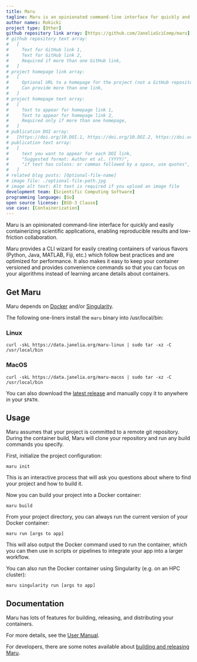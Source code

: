 ```yaml
---
title: Maru
tagline: Maru is an opinionated command-line interface for quickly and easily containerizing scientific applications.
author names: Rokicki
project type: [Other]
github repository link array: [https://github.com/JaneliaSciComp/maru]
# github repository text array:
#   [
#     Text for GitHub link 1,
#     Text for GitHub link 2,
#     Required if more than one GitHub link,
#   ]
# project homepage link array:
#   [
#     Optional URL to a homepage for the project (not a GitHub repository),
#     Can provide more than one link,
#   ]
# project homepage text array:
#   [
#     Text to appear for homepage link 1,
#     Text to appear for homepage link 2,
#     Required only if more than one homepage,
#   ]
# publication DOI array:
#   [https://doi.org/10.DOI.1, https://doi.org/10.DOI.2, https://doi.org/10.DOI.n]
# publication text array:
#   [
#     text you want to appear for each DOI link,
#     "Suggested format: Author et al. (YYYY)",
#     "if text has colons: or commas followed by a space, use quotes",
#   ]
# related blog posts: [Optional-file-name]
# image file: ./optional-file-path.jpg
# image alt text: Alt text is required if you upload an image file
development team: [Scientific Computing Software]
programming language: [Go]
open source license: [BSD-3 Clause]
use case: [Containerization]
---
```


Maru is an opinionated command-line interface for quickly and easily containerizing scientific applications, enabling reproducible results and low-friction collaboration.

Maru provides a CLI wizard for easily creating containers of various flavors (Python, Java, MATLAB, Fiji, etc.) which follow best practices and are optimized for performance. It also makes it easy to keep your container versioned and provides convenience commands so that you can focus on your algorithms instead of learning arcane details about containers.

## Get Maru

Maru depends on [Docker](https://docs.docker.com/get-docker/) and/or [Singularity](https://github.com/hpcng/singularity).

The following one-liners install the `maru` binary into /usr/local/bin:

### Linux

```
curl -skL https://data.janelia.org/maru-linux | sudo tar -xz -C /usr/local/bin
```

### MacOS

```
curl -skL https://data.janelia.org/maru-macos | sudo tar -xz -C /usr/local/bin
```

You can also download the [latest release](https://github.com/JaneliaSciComp/maru/releases/latest) and manually copy it to anywhere in your `$PATH`.

## Usage

Maru assumes that your project is committed to a remote git repository. During the container build, Maru will clone your repository and run any build commands you specify.

First, initialize the project configuration:

```
maru init
```

This is an interactive process that will ask you questions about where to find your project and how to build it.

Now you can build your project into a Docker container:

```
maru build
```

From your project directory, you can always run the current version of your Docker container:

```
maru run [args to app]
```

This will also output the Docker command used to run the container, which you can then use in scripts or pipelines to integrate your app into a larger workflow.

You can also run the Docker container using Singularity (e.g. on an HPC cluster):

```
maru singularity run [args to app]
```

## Documentation

Maru has lots of features for building, releasing, and distributing your containers.

For more details, see the [User Manual](docs/UserManual.md).

For developers, there are some notes available about [building and releasing Maru](docs/Development.md).
